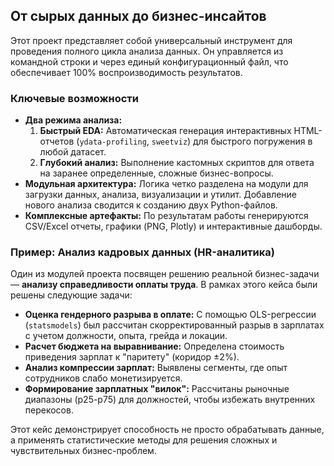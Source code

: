 ## От сырых данных до бизнес-инсайтов

Этот проект представляет собой универсальный инструмент для проведения полного цикла анализа данных. Он управляется из командной строки и через единый конфигурационный файл, что обеспечивает 100% воспроизводимость результатов.

### Ключевые возможности

*   **Два режима анализа:**
    1.  **Быстрый EDA:** Автоматическая генерация интерактивных HTML-отчетов (`ydata-profiling`, `sweetviz`) для быстрого погружения в любой датасет.
    2.  **Глубокий анализ:** Выполнение кастомных скриптов для ответа на заранее определенные, сложные бизнес-вопросы.
*   **Модульная архитектура:** Логика четко разделена на модули для загрузки данных, анализа, визуализации и утилит. Добавление нового анализа сводится к созданию двух Python-файлов.
*   **Комплексные артефакты:** По результатам работы генерируются CSV/Excel отчеты, графики (PNG, Plotly) и интерактивные дашборды.

### Пример: Анализ кадровых данных (HR-аналитика)

Один из модулей проекта посвящен решению реальной бизнес-задачи — **анализу справедливости оплаты труда**. В рамках этого кейса были решены следующие задачи:
*   **Оценка гендерного разрыва в оплате:** С помощью OLS-регрессии (`statsmodels`) был рассчитан скорректированный разрыв в зарплатах с учетом должности, опыта, грейда и локации.
*   **Расчет бюджета на выравнивание:** Определена стоимость приведения зарплат к "паритету" (коридор ±2%).
*   **Анализ компрессии зарплат:** Выявлены сегменты, где опыт сотрудников слабо монетизируется.
*   **Формирование зарплатных "вилок":** Рассчитаны рыночные диапазоны (p25-p75) для должностей, чтобы избежать внутренних перекосов.

Этот кейс демонстрирует способность не просто обрабатывать данные, а применять статистические методы для решения сложных и чувствительных бизнес-проблем.
